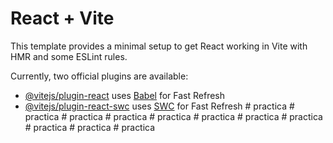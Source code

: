 # React + Vite

This template provides a minimal setup to get React working in Vite with HMR and some ESLint rules.

Currently, two official plugins are available:

- [@vitejs/plugin-react](https://github.com/vitejs/vite-plugin-react/blob/main/packages/plugin-react/README.md) uses [Babel](https://babeljs.io/) for Fast Refresh
- [@vitejs/plugin-react-swc](https://github.com/vitejs/vite-plugin-react-swc) uses [SWC](https://swc.rs/) for Fast Refresh
#   p r a c t i c a  
 #   p r a c t i c a  
 #   p r a c t i c a  
 #   p r a c t i c a  
 #   p r a c t i c a  
 #   p r a c t i c a  
 #   p r a c t i c a  
 #   p r a c t i c a  
 #   p r a c t i c a  
 #   p r a c t i c a  
 #   p r a c t i c a  
 
